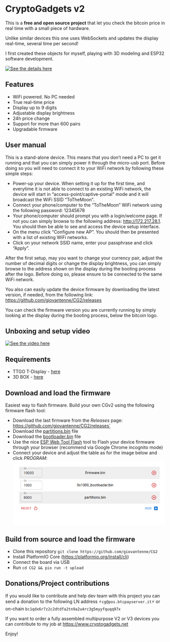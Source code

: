 # CryptoGadgets v2

This is a **free and open source project** that let you check the bitcoin price in real time with a small piece of hardware.

Unlike similar devices this one uses WebSockets and updates the display real-time, several time per second!

I first created these objects for myself, playing with 3D modeling and ESP32 software development.

[![See the details here](https://www.datocms-assets.com/56675/1680892734-btc-edited-edited.png?fm=webp&w=610)](https://www.cryptogadgets.net/CG2/cryptocurrency-ticker-v2-real-time-bitcoin-btc-price)


## Features

- WiFi powered. No PC needed
- True real-time price
- Display up to 9 digits
- Adjustable display brightness
- 24h price change
- Support for more than 600 pairs
- Upgradable firmware

## User manual

This is a stand-alone device. This means that you don’t need a PC  to get it running and that you can simply power it through the micro-usb port. Before doing so  you will need to connect it to your WiFi network by following these simple steps:

- Power-up your device. When setting it up for the first time, and everytime it is not able to connect to an existing WiFi network, the device will start in “access-point/captive-portal" mode and it will broadcast the WiFi SSID “ToTheMoon”.
- Connect your phone/computer to the “ToTheMoon” WiFi network using the following password: 12345678
- Your phone/computer should prompt you with a login/welcome page. If not you can simply browse to the following address: http://172.217.28.1. You should then be able to see and access the device setup interface.
- On the menu click “Configure new AP”. You should then be presented with a list of existing WiFi networks.
- Click on your network SSID name, enter your passphrase and click “Apply”.


After the first setup, may  you want to change your currency pair, adjust the number of decimal digits or change the display brightness, you can simply browse to the address shown on the display during the booting process after the logo. Before doing so, please ensure  to be connected to the same WiFi network.

You also can easily update the device firmware by downloading the latest version, if needed, from the following link: https://github.com/giovantenne/CG2/releases

You can check the firmware version you are currently running  by simply  looking at the display during the booting process, below the bitcoin logo.


## Unboxing and setup video
[![See the video here](https://www.datocms-assets.com/56675/1708071548-cryptocurrency-ticker-v2-real-time-bitcoin-btc-price.png?auto=format&w=610)](https://www.youtube.com/watch?v=KbjArYrW6Es)


## Requirements
- TTGO T-Display - [here](https://www.lilygo.cc/products/lilygo%C2%AE-ttgo-t-display-1-14-inch-lcd-esp32-control-board)
- 3D BOX - [here](stl/)

## Download and load the firmware

Easiest way to flash firmware. Build your own CGv2 using the following firmware flash tool:

- Download the last firmware from the _Releases_ page: https://github.com/giovantenne/CG2/releases`
- Download the [partitions.bin](https://github.com/giovantenne/CG2/blob/master/bin/partitions.bin) file
- Download the [bootloader.bin](https://github.com/giovantenne/CG2/blob/master/bin/bootloader.bin) file
- Use the nice [ESP Web Tool Flash](https://esp.huhn.me/) tool to Flash your device firmware through your browser  (recommend via Google Chrome incognito mode)
- Connect your device and adjust the table as for the image below and click _PROGRAM_:
![ESP Web Tool Flash table](https://github.com/giovantenne/CG2/blob/master/bin/ESPWebTool.png)

## Build from source and load the firmware
- Clone this repository `git clone https://github.com/giovantenne/CG2`
- Install PlatformIO Core (https://platformio.org/install/cli)
- Connect the board via USB
- Run `cd CG2 && pio run -t upload`

## Donations/Project contributions
If you would like to contribute and help dev team with this project you can send a donation to the following LN address ⚡`cg@pos.btcpayserver.it`⚡ or on-chain `bc1qdx6r7z2c2dtdfa2tn9a2u4rc3g5myyfquqq97x`

If you want to order a fully assembled multipurpose V2 or V3 devices you can contribute to my job at https://www.cryptogadgets.net

Enjoy!
